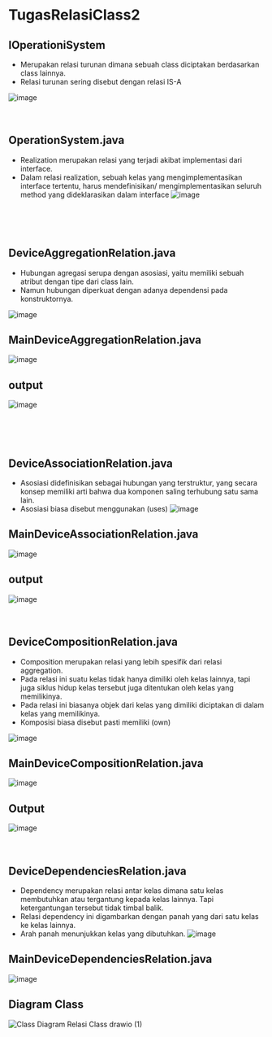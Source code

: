 # TugasRelasiClass2

## IOperationiSystem
- Merupakan relasi turunan
dimana sebuah class diciptakan
berdasarkan class lainnya.
- Relasi turunan sering disebut
dengan relasi IS-A

![image](https://user-images.githubusercontent.com/92787567/205922564-817f6b53-f570-4aa3-bc4a-62dadf968f5d.png)
<br>
<br>
<br>

## OperationSystem.java
- Realization merupakan relasi yang
terjadi akibat implementasi dari
interface.
- Dalam relasi realization, sebuah kelas
yang mengimplementasikan interface
tertentu, harus mendefinisikan/
mengimplementasikan seluruh method
yang dideklarasikan dalam interface
![image](https://user-images.githubusercontent.com/92787567/205922828-fc26b539-bd4d-4058-b34f-30a60236b676.png)
<br>
<br>
<br>

## DeviceAggregationRelation.java

- Hubungan agregasi serupa dengan
asosiasi, yaitu memiliki sebuah
atribut dengan tipe dari class lain.
- Namun hubungan diperkuat
dengan adanya dependensi pada
konstruktornya.

![image](https://user-images.githubusercontent.com/92787567/205914714-0f7cfc14-c6ad-45d5-b423-291b20ab571e.png)

## MainDeviceAggregationRelation.java
![image](https://user-images.githubusercontent.com/92787567/205916049-53cc7c7d-73a3-478a-8ab9-07c44dd8ed9d.png)

## output 
![image](https://user-images.githubusercontent.com/92787567/205917835-91b02fcd-a6a2-4d98-986a-86b0c4909dde.png)

<br>
<br>
<br>

## DeviceAssociationRelation.java
- Asosiasi didefinisikan sebagai
hubungan yang terstruktur, yang
secara konsep memiliki arti
bahwa dua komponen saling
terhubung satu sama lain.
- Asosiasi biasa disebut
menggunakan (uses)
![image](https://user-images.githubusercontent.com/92787567/205918488-5105fa41-7132-4c91-99de-7992723f2044.png)

## MainDeviceAssociationRelation.java
![image](https://user-images.githubusercontent.com/92787567/205919374-cfea395d-4f30-4ade-8168-0fe78a7feba3.png)

## output
![image](https://user-images.githubusercontent.com/92787567/205920302-7e2c2cd7-c664-4910-9d76-cbb8fb1e6fa9.png)
<br>
<br>
<br>

## DeviceCompositionRelation.java
- Composition merupakan relasi yang lebih
spesifik dari relasi aggregation.
- Pada relasi ini suatu kelas tidak hanya
dimiliki oleh kelas lainnya, tapi juga siklus
hidup kelas tersebut juga ditentukan oleh
kelas yang memilikinya.
- Pada relasi ini biasanya objek dari kelas
yang dimiliki diciptakan di dalam kelas
yang memilikinya.
- Komposisi biasa disebut pasti memiliki
(own)

![image](https://user-images.githubusercontent.com/92787567/205920698-d99d103d-6599-42b8-9f2d-894370491fb5.png)

## MainDeviceCompositionRelation.java
![image](https://user-images.githubusercontent.com/92787567/205921234-2e638246-5ba2-4c15-a0e0-b169403e0424.png)

## Output
![image](https://user-images.githubusercontent.com/92787567/205921308-ddc984bf-a67c-45e8-935b-9f5142885811.png)
<br>
<br>
<br>

## DeviceDependenciesRelation.java
- Dependency merupakan relasi antar
kelas dimana satu kelas membutuhkan
atau tergantung kepada kelas lainnya.
Tapi ketergantungan tersebut tidak
timbal balik.
-  Relasi dependency ini digambarkan
dengan panah yang dari satu kelas ke
kelas lainnya.
- Arah panah menunjukkan kelas yang
dibutuhkan. 
![image](https://user-images.githubusercontent.com/92787567/205921922-6af970ef-64b6-408a-8de3-cc8e7941cafc.png)

## MainDeviceDependenciesRelation.java
![image](https://user-images.githubusercontent.com/92787567/205922361-f6ee1a1a-db02-4ee2-a3fb-9fb29e33723e.png)







## Diagram Class
![Class Diagram Relasi Class drawio (1)](https://user-images.githubusercontent.com/92787567/205893578-99119d8f-9a17-430b-b15c-e04ffac95f2b.png)
